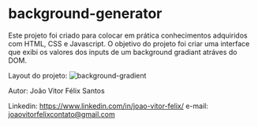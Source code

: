 # background-generator

Este projeto foi criado para colocar em prática conhecimentos adquiridos com HTML, CSS e Javascript. O objetivo do projeto foi criar uma interface que exibi os valores dos inputs de um background gradiant atráves do DOM.

Layout do projeto:
![background-gradient](https://user-images.githubusercontent.com/105023388/186277219-ba0922e2-1975-44d2-9217-f237078c07b4.png)


Autor:
João Vitor Félix Santos

Linkedin: https://www.linkedin.com/in/joao-vitor-felix/ 
e-mail: joaovitorfelixcontato@gmail.com
